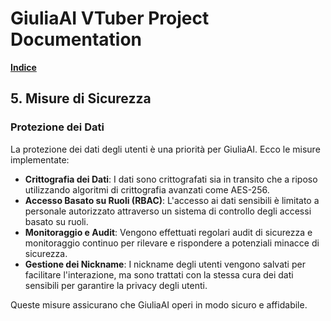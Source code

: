 # GiuliaAI VTuber Project Documentation

**[Indice](https://github.com/GiuliaAI/legal/blob/main/README.md)**

## 5. Misure di Sicurezza

### Protezione dei Dati
La protezione dei dati degli utenti è una priorità per GiuliaAI. Ecco le misure implementate:
- **Crittografia dei Dati**: I dati sono crittografati sia in transito che a riposo utilizzando algoritmi di crittografia avanzati come AES-256.
- **Accesso Basato su Ruoli (RBAC)**: L'accesso ai dati sensibili è limitato a personale autorizzato attraverso un sistema di controllo degli accessi basato su ruoli.
- **Monitoraggio e Audit**: Vengono effettuati regolari audit di sicurezza e monitoraggio continuo per rilevare e rispondere a potenziali minacce di sicurezza.
- **Gestione dei Nickname**: I nickname degli utenti vengono salvati per facilitare l'interazione, ma sono trattati con la stessa cura dei dati sensibili per garantire la privacy degli utenti.

Queste misure assicurano che GiuliaAI operi in modo sicuro e affidabile.
